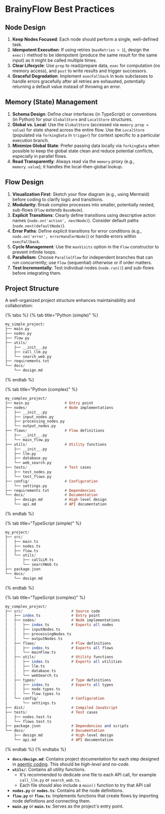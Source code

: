 # BrainyFlow Best Practices

## Node Design

1.  **Keep Nodes Focused**: Each node should perform a single, well-defined task.
2.  **Idempotent Execution**: If using retries (`maxRetries > 1`), design the `exec()` method to be idempotent (produce the same result for the same input) as it might be called multiple times.
3.  **Clear Lifecycle**: Use `prep` to read/prepare data, `exec` for computation (no memory access), and `post` to write results and trigger successors.
4.  **Graceful Degradation**: Implement `execFallback` in `Node` subclasses to handle errors gracefully after all retries are exhausted, potentially returning a default value instead of throwing an error.

## Memory (State) Management

1.  **Schema Design**: Define clear interfaces (in TypeScript) or conventions (in Python) for your `GlobalStore` and `LocalStore` structures.
2.  **Global vs. Local**: Use the `GlobalStore` (accessed via `memory.prop = value`) for state shared across the entire flow. Use the `LocalStore` (populated via `forkingData` in `trigger`) for context specific to a particular execution branch.
3.  **Minimize Global State**: Prefer passing data locally via `forkingData` when possible to keep the global state clean and reduce potential conflicts, especially in parallel flows.
4.  **Read Transparently**: Always read via the `memory` proxy (e.g., `memory.value`); it handles the local-then-global lookup.

## Flow Design

1.  **Visualization First**: Sketch your flow diagram (e.g., using Mermaid) before coding to clarify logic and transitions.
2.  **Modularity**: Break complex processes into smaller, potentially nested, sub-flows (`Flow` extends `BaseNode`).
3.  **Explicit Transitions**: Clearly define transitions using descriptive action names (`node.on('action', nextNode)`). Consider default paths (`node.next(defaultNode)`).
4.  **Error Paths**: Define explicit transitions for error conditions (e.g., `node.on('error', errorHandlerNode)`) or handle errors within `execFallback`.
5.  **Cycle Management**: Use the `maxVisits` option in the `Flow` constructor to prevent infinite loops.
6.  **Parallelism**: Choose `ParallelFlow` for independent branches that can run concurrently; use `Flow` (sequential) otherwise or if order matters.
7.  **Test Incrementally**: Test individual nodes (`node.run()`) and sub-flows before integrating them.

## Project Structure

A well-organized project structure enhances maintainability and collaboration:

{% tabs %}
{% tab title="Python (simple)" %}

```haskell
my_simple_project/
├── main.py
├── nodes.py
├── flow.py
├── utils/
│   ├── __init__.py
│   ├── call_llm.py
│   └── search_web.py
├── requirements.txt
└── docs/
    └── design.md
```

{% endtab %}

{% tab title="Python (complex)" %}

```haskell
my_complex_project/
├── main.py                # Entry point
├── nodes/                 # Node implementations
│   ├── __init__.py
│   ├── input_nodes.py
│   ├── processing_nodes.py
│   └── output_nodes.py
├── flows/                 # Flow definitions
│   ├── __init__.py
│   └── main_flow.py
├── utils/                 # Utility functions
│   ├── __init__.py
│   ├── llm.py
│   ├── database.py
│   └── web_search.py
├── tests/                 # Test cases
│   ├── test_nodes.py
│   └── test_flows.py
├── config/                # Configuration
│   └── settings.py
├── requirements.txt       # Dependencies
└── docs/                  # Documentation
    ├── design.md          # High-level design
    └── api.md             # API documentation
```

{% endtab %}

{% tab title="TypeScript (simple)" %}

```haskell
my_project/
├── src/
│   ├── main.ts
│   ├── nodes.ts
│   ├── flow.ts
│   └── utils/
│       ├── callLLM.ts
│       └── searchWeb.ts
├── package.json
└── docs/
    └── design.md
```

{% endtab %}

{% tab title="TypeScript (complex)" %}

```haskell
my_complex_project/
├── src/                      # Source code
│   ├── index.ts              # Entry point
│   ├── nodes/                # Node implementations
│   │   ├── index.ts          # Exports all nodes
│   │   ├── inputNodes.ts
│   │   ├── processingNodes.ts
│   │   └── outputNodes.ts
│   ├── flows/                # Flow definitions
│   │   ├── index.ts          # Exports all flows
│   │   └── mainFlow.ts
│   ├── utils/                # Utility functions
│   │   ├── index.ts          # Exports all utilities
│   │   ├── llm.ts
│   │   ├── database.ts
│   │   └── webSearch.ts
│   ├── types/                # Type definitions
│   │   ├── index.ts          # Exports all types
│   │   ├── node.types.ts
│   │   └── flow.types.ts
│   └── config/               # Configuration
│       └── settings.ts
├── dist/                     # Compiled JavaScript
├── tests/                    # Test cases
│   ├── nodes.test.ts
│   └── flows.test.ts
├── package.json              # Dependencies and scripts
└── docs/                     # Documentation
    ├── design.md             # High-level design
    └── api.md                # API documentation
```

{% endtab %}
{% endtabs %}

- **`docs/design.md`**: Contains project documentation for each step designed in [agentic coding](./agentic_coding.md). This should be _high-level_ and _no-code_.
- **`utils/`**: Contains all utility functions.
  - It's recommended to dedicate one file to each API call, for example `call_llm.py` or `search_web.ts`.
  - Each file should also include a `main()` function to try that API call
- **`nodes.py`** or **`nodes.ts`**: Contains all the node definitions.
- **`flow.py`** or **`flow.ts`**: Implements functions that create flows by importing node definitions and connecting them.
- **`main.py`** or **`main.ts`**: Serves as the project's entry point.
